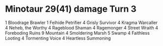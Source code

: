 # Minotaur 29(41) damage Turn 3
1 Bloodrage Brawler
1 Felhide Petrifier
4 Grisly Survivor
4 Kragma Warcaller
4 Neheb, the Worthy
4 Rageblood Shaman
4 Ragemonger
4 Street Wraith
4 Foreboding Ruins
9 Mountain
4 Smoldering Marsh
5 Swamp
4 Faithless Looting
4 Tormenting Voice
4 Heartless Summoning
